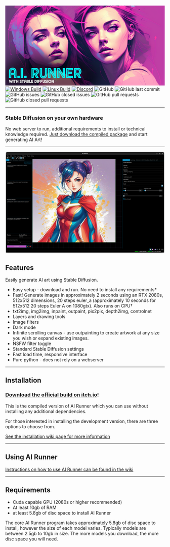 [![Banner](banner.png)](https://capsizegames.itch.io/ai-runner)
[![Windows Build](https://github.com/Capsize-Games/airunner/actions/workflows/windows-dispatch.yml/badge.svg)](https://github.com/Capsize-Games/airunner/actions/workflows/windows-dispatch.yml)
[![Linux Build](https://github.com/Capsize-Games/airunner/actions/workflows/linux-dispatch.yml/badge.svg)](https://github.com/Capsize-Games/airunner/actions/workflows/linux-dispatch.yml)
[![Discord](https://img.shields.io/discord/839511291466219541?color=5865F2&logo=discord&logoColor=white)](https://discord.gg/PUVDDCJ7gz)
![GitHub](https://img.shields.io/github/license/Capsize-Games/airunner)
![GitHub last commit](https://img.shields.io/github/last-commit/Capsize-Games/airunner)
![GitHub issues](https://img.shields.io/github/issues/Capsize-Games/airunner)
![GitHub closed issues](https://img.shields.io/github/issues-closed/Capsize-Games/airunner)
![GitHub pull requests](https://img.shields.io/github/issues-pr/Capsize-Games/airunner)
![GitHub closed pull requests](https://img.shields.io/github/issues-pr-closed/Capsize-Games/airunner)

---

### Stable Diffusion on your own hardware 

No web server to run, additional requirements to install or technical knowledge required. [Just download the compiled package](https://capsizegames.itch.io/ai-runner) and start generating AI Art!

---

![img.png](img.png)

## Features

Easily generate AI art using Stable Diffusion.

- Easy setup - download and run. No need to install any requirements*
- Fast! Generate images in approximately 2 seconds using an RTX 2080s, 512x512 dimensions, 20 steps euler_a (approximately 10 seconds for 512x512 20 steps Euler A on 1080gtx). Also runs on CPU†
- txt2img, img2img, inpaint, outpaint, pix2pix, depth2img, controlnet
- Layers and drawing tools
- Image filters
- Dark mode
- Infinite scrolling canvas - use outpainting to create artwork at any size you wish or expand existing images.
- NSFW filter toggle
- Standard Stable Diffusion settings
- Fast load time, responsive interface
- Pure python - does not rely on a webserver

---

## Installation

### [Download the official build on itch.io](https://capsizegames.itch.io/ai-runner)!

This is the compiled version of AI Runner which you can use without installing any additional dependencies.

For those interested in installing the development version, there are three options to choose from. 

[See the installation 
wiki page for more information](https://github.com/Capsize-Games/airunner/wiki/Installation-instructions)

---

## Using AI Runner

[Instructions on how to use AI Runner can be found in the wiki](https://github.com/Capsize-Games/airunner/wiki/AI-Runner)

---

## Requirements

- Cuda capable GPU (2080s or higher recommended)
- At least 10gb of RAM
- at least 5.8gb of disc space to install AI Runner

The core AI Runner  program takes approximately 5.8gb of disc space to install, however the size of each model varies. 
Typically models are between 2.5gb to 10gb in size. The more models you download, the more disc space you will need.
